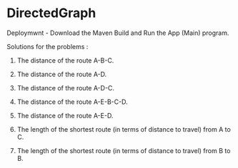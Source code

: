 # DirectedGraph

Deploymwnt - Download the Maven Build and Run the App (Main) program.


Solutions for the problems :

1. The distance of the route A-B-C.

2. The distance of the route A-D.

3. The distance of the route A-D-C.

4. The distance of the route A-E-B-C-D.

5. The distance of the route A-E-D.

8. The length of the shortest route (in terms of distance to travel) from A to C.

9. The length of the shortest route (in terms of distance to travel) from B to B.
